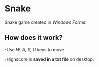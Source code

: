 # Snake
Snake game created in *Windows Forms*.

## How does it work?

-Use *W, A, S, D* keys to move

-Highscore is **saved in a txt file** on desktop.

